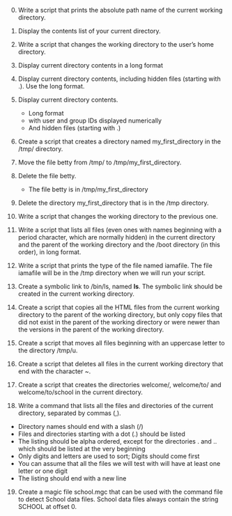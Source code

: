 0. Write a script that prints the absolute path name of the current working directory.

1. Display the contents list of your current directory.

2. Write a script that changes the working directory to the user’s home directory.

3. Display current directory contents in a long format

4. Display current directory contents, including hidden files (starting with .). Use the long format.

5. Display current directory contents.
	* Long format
	* with user and group IDs displayed numerically
	* And hidden files (starting with .)

6. Create a script that creates a directory named my_first_directory in the /tmp/ directory.

7. Move the file betty from /tmp/ to /tmp/my_first_directory.

8. Delete the file betty.
	* The file betty is in /tmp/my_first_directory

9. Delete the directory my_first_directory that is in the /tmp directory.

10. Write a script that changes the working directory to the previous one.

11. Write a script that lists all files (even ones with names beginning with a period character, which are normally hidden) in the current directory and the parent of the working directory and the /boot directory (in this order), in long format.

12. Write a script that prints the type of the file named iamafile. The file iamafile will be in the /tmp directory when we will run your script.

13. Create a symbolic link to /bin/ls, named __ls__. The symbolic link should be created in the current working directory.

14. Create a script that copies all the HTML files from the current working directory to the parent of the working directory, but only copy files that did not exist in the parent of the working directory or were newer than the versions in the parent of the working directory.

15. Create a script that moves all files beginning with an uppercase letter to the directory /tmp/u.

16. Create a script that deletes all files in the current working directory that end with the character ~.

17. Create a script that creates the directories welcome/, welcome/to/ and welcome/to/school in the current directory.

18. Write a command that lists all the files and directories of the current directory, separated by commas (,).
 * Directory names should end with a slash (/)
 * Files and directories starting with a dot (.) should be listed
 * The listing should be alpha ordered, except for the directories . and .. which should be listed at the very beginning
 * Only digits and letters are used to sort; Digits should come first
 * You can assume that all the files we will test with will have at least one letter or one digit
 * The listing should end with a new line

19. Create a magic file school.mgc that can be used with the command file to detect School data files. School data files always contain the string SCHOOL at offset 0.
